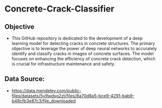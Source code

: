 # Concrete-Crack-Classifier
## Objective
- This GitHub repository is dedicated to the development of a deep learning model for detecting cracks in concrete structures. The primary objective is to leverage the power of deep neural networks to accurately identify and classify cracks in images of concrete surfaces. The model focuses on enhancing the efficiency of concrete crack detection, which is crucial for infrastructure maintenance and safety.
## Data Source:
- https://data.mendeley.com/public-files/datasets/5y9wdsg2zt/files/8a70d8a5-bce9-4291-bab9-b48cfb3e87c3/file_downloaded
